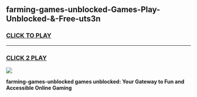 
## farming-games-unblocked-Games-Play-Unblocked-&-Free-uts3n
<h3>
<a href="https://premium76.site?title=farming-games-unblocked&ref=24A">CLICK TO PLAY</a></h3>
<hr>

<h3>
<a href="https://premium76.site?title=farming-games-unblocked&ref=24A">CLICK 2 PLAY</a>
  
</h3>

<a href="https://premium76.site?title=farming-games-unblocked&ref=24A"><img src="https://clearcache.store/games.png"></a>


**farming-games-unblocked games unblocked: Your Gateway to Fun and Accessible Online Gaming**
